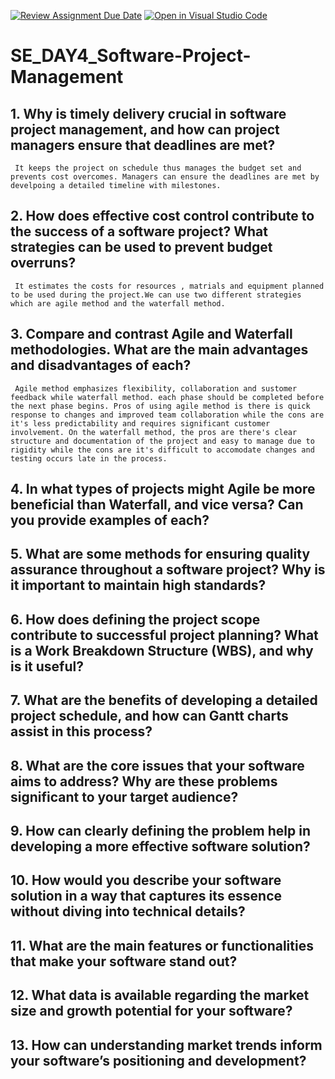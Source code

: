 [![Review Assignment Due Date](https://classroom.github.com/assets/deadline-readme-button-22041afd0340ce965d47ae6ef1cefeee28c7c493a6346c4f15d667ab976d596c.svg)](https://classroom.github.com/a/9pw6JKcu)
[![Open in Visual Studio Code](https://classroom.github.com/assets/open-in-vscode-2e0aaae1b6195c2367325f4f02e2d04e9abb55f0b24a779b69b11b9e10269abc.svg)](https://classroom.github.com/online_ide?assignment_repo_id=18455721&assignment_repo_type=AssignmentRepo)
# SE_DAY4_Software-Project-Management
## 1. Why is timely delivery crucial in software project management, and how can project managers ensure that deadlines are met?
     It keeps the project on schedule thus manages the budget set and prevents cost overcomes. Managers can ensure the deadlines are met by develpoing a detailed timeline with milestones.
## 2. How does effective cost control contribute to the success of a software project? What strategies can be used to prevent budget overruns?
     It estimates the costs for resources , matrials and equipment planned to be used during the project.We can use two different strategies which are agile method and the waterfall method.
## 3. Compare and contrast Agile and Waterfall methodologies. What are the main advantages and disadvantages of each?
     Agile method emphasizes flexibility, collaboration and sustomer feedback while waterfall method. each phase should be completed before the next phase begins. Pros of using agile method is there is quick response to changes and improved team collaboration while the cons are it's less predictability and requires significant customer involvement. On the waterfall method, the pros are there's clear structure and documentation of the project and easy to manage due to rigidity while the cons are it's difficult to accomodate changes and testing occurs late in the process.
## 4. In what types of projects might Agile be more beneficial than Waterfall, and vice versa? Can you provide examples of each?
## 5. What are some methods for ensuring quality assurance throughout a software project? Why is it important to maintain high standards?
## 6. How does defining the project scope contribute to successful project planning? What is a Work Breakdown Structure (WBS), and why is it useful?
## 7. What are the benefits of developing a detailed project schedule, and how can Gantt charts assist in this process?
## 8. What are the core issues that your software aims to address? Why are these problems significant to your target audience?
## 9. How can clearly defining the problem help in developing a more effective software solution?
## 10. How would you describe your software solution in a way that captures its essence without diving into technical details?
## 11. What are the main features or functionalities that make your software stand out?
## 12. What data is available regarding the market size and growth potential for your software?
## 13. How can understanding market trends inform your software’s positioning and development?
